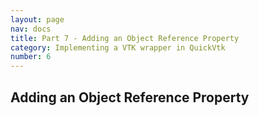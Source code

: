 ```yaml
---
layout: page
nav: docs
title: Part 7 - Adding an Object Reference Property
category: Implementing a VTK wrapper in QuickVtk
number: 6
---
```


## Adding an Object Reference Property
